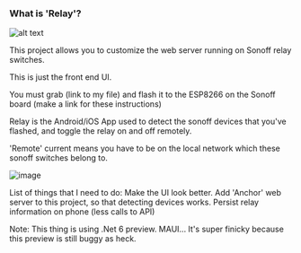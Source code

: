### What is 'Relay'?
![alt text](https://cdn3.botland.store/70262-large_default/sonoff-basic-r2-relay-230v-wifi-androidios-switch.jpg)


This project allows you to customize the web server running on Sonoff relay switches.

This is just the front end UI.

You must grab (link to my file) and flash it to the ESP8266 on the Sonoff board (make a link for these instructions)

Relay is the Android/iOS App used to detect the sonoff devices that you've flashed, and toggle the relay on and off remotely.

'Remote' current means you have to be on the local network which these sonoff switches belong to.

![image](https://user-images.githubusercontent.com/25018435/130558649-dda0a05f-c711-40a2-9a47-2791c424410d.png)


List of things that I need to do:
Make the UI look better.
Add 'Anchor' web server to this project, so that detecting devices works.
Persist relay information on phone (less calls to API)


Note: This thing is using .Net 6 preview. MAUI... It's super finicky because this preview is still buggy as heck. 
